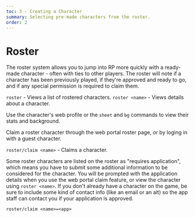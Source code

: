 ```yaml
---
toc: 3 - Creating a Character
summary: Selecting pre-made characters from the roster.
order: 2
---
```

# Roster

The roster system allows you to jump into RP more quickly with a ready-made character - often with ties to other players. The roster will note if a character has been previously played, if they're approved and ready to go, and if any special permission is required to claim them.

`roster` - Views a list of rostered characters.
`roster <name>` - Views details about a character.

Use the character's web profile or the `sheet` and `bg` commands to view their stats and background.

Claim a roster character through the web portal roster page, or by loging in with a guest character.

`roster/claim <name>` - Claims a character.

Some roster characters are listed on the roster as "requires application", which means you have to submit some additional information to be considered for the character.  You will be prompted with the application details when you use the web portal claim feature, or view the character using `roster <name>`.   If you don't already have a character on the game, be sure to include some kind of contact info (like an email or an alt) so the app staff can contact you if your application is approved.

`roster/claim <name>=<app>`
